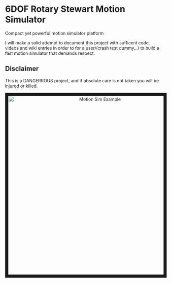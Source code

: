 # 6DOF Rotary Stewart Motion Simulator
Compact yet powerful motion simulator platform

I will make a solid attempt to document this project with sufficent code, videos and wiki entries in order to for a user/(crash test dummy...) to build a fast motion simulator that demands respect. 

## Disclaimer 
This is a DANGERROUS project, and if absolute care is not taken you will be injured or killed.

<a align="center" href="http://www.youtube.com/watch?feature=player_embedded&v=mN0IrtdKdVY
" target="_blank"><img align="center" src="http://img.youtube.com/vi/mN0IrtdKdVY/0.jpg" 
alt="Motion Sim Example" height="580" border="10" /></a>